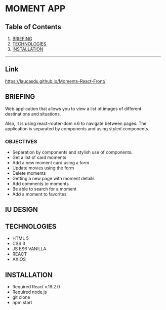 MOMENT APP
============

## Table of Contents
1. [BRIEFING](#BRIEFING)
2. [TECHNOLOGIES](#TECHNOLOGIES)
3. [INSTALLATION](#INSTALLATION_)

***

## Link

https://laucasdu.github.io/Moments-React-Front/

## BRIEFING

Web application that allows you to view a list of images of different destinations and situations.

Also, it is using react-router-dom v.6 to navigate between pages. The application is separated by components and using styled components.

### OBJECTIVES

- Separation by components and stylish use of components.
- Get a list of card moments
- Add a new moment card using a form
- Update movies using the form
- Delete moments
- Getting a new page with moment details
- Add comments to moments
- Be able to search for a moment 
- Add a moment to favorites

## IU DESIGN


## TECHNOLOGIES
- HTML 5
- CSS 3
- JS ES6 VANILLA
- REACT
- AXIOS

## INSTALLATION
- Required React v.18.2.0
- Required node.js
- git clone <repository>
- npm start

